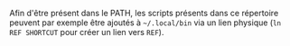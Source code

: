 Afin d'être présent dans le PATH, les scripts présents dans ce
répertoire peuvent par exemple être ajoutés à `~/.local/bin` via un
lien physique (`ln REF SHORTCUT` pour créer un lien vers `REF`).

